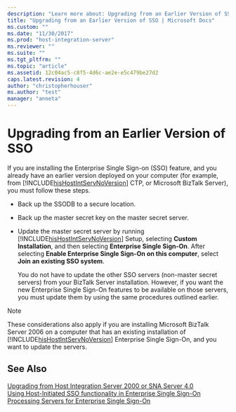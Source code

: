 ```yaml
---
description: "Learn more about: Upgrading from an Earlier Version of SSO"
title: "Upgrading from an Earlier Version of SSO | Microsoft Docs"
ms.custom: ""
ms.date: "11/30/2017"
ms.prod: "host-integration-server"
ms.reviewer: ""
ms.suite: ""
ms.tgt_pltfrm: ""
ms.topic: "article"
ms.assetid: 12c04ac5-c8f5-4d6c-ae2e-e5c479be27d2
caps.latest.revision: 4
author: "christopherhouser"
ms.author: "test"
manager: "anneta"
---
```

# Upgrading from an Earlier Version of SSO
If you are installing the Enterprise Single Sign-on (SSO) feature, and you already have an earlier version deployed on your computer (for example, from [!INCLUDE[hisHostIntServNoVersion](../includes/hishostintservnoversion-md.md)] CTP, or Microsoft BizTalk Server), you must follow these steps.  
  
- Back up the SSODB to a secure location.  
  
- Back up the master secret key on the master secret server.  
  
- Update the master secret server by running [!INCLUDE[hisHostIntServNoVersion](../includes/hishostintservnoversion-md.md)] Setup, selecting **Custom Installation**, and then selecting **Enterprise Single Sign-On**. After selecting **Enable Enterprise Single Sign-On on this computer**, select **Join an existing SSO system**.  
  
  You do not have to update the other SSO servers (non-master secret servers) from your BizTalk Server installation. However, if you want the new Enterprise Single Sign-On features to be available on those servers, you must update them by using the same procedures outlined earlier.  
  
> [!NOTE]
>  These considerations also apply if you are installing Microsoft BizTalk Server 2006 on a computer that has an existing installation of [!INCLUDE[hisHostIntServNoVersion](../includes/hishostintservnoversion-md.md)] Enterprise Single Sign-On, and you want to update the servers.  
  
## See Also  
 [Upgrading from Host Integration Server 2000 or SNA Server 4.0](../esso/upgrading-from-host-integration-server-2000-or-sna-server-4-0.md)   
 [Using Host-Initiated SSO functionality in Enterprise Single Sign-On](../esso/using-host-initiated-sso-functionality-in-enterprise-single-sign-on.md)   
 [Processing Servers for Enterprise Single Sign-On](../esso/processing-servers-for-enterprise-single-sign-on.md)
